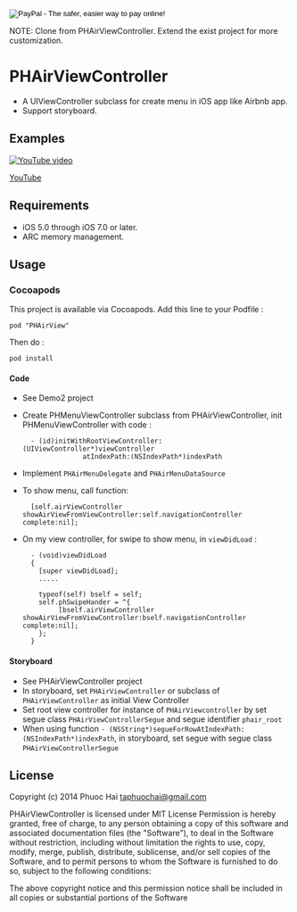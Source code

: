 <form action="https://www.paypal.com/cgi-bin/webscr" method="post" target="_top">
<input type="hidden" name="cmd" value="_s-xclick">
<input type="hidden" name="hosted_button_id" value="9FKDL375YJK4G">
<input type="image" src="https://www.paypalobjects.com/en_US/i/btn/btn_donateCC_LG.gif" border="0" name="submit" alt="PayPal - The safer, easier way to pay online!">
<img alt="" border="0" src="https://www.paypalobjects.com/en_US/i/scr/pixel.gif" width="1" height="1">
</form>

NOTE: Clone from PHAirViewController. Extend the exist project for more customization.

# PHAirViewController

* A UIViewController subclass for create menu in iOS app like Airbnb app.
* Support storyboard.

## Examples

[![YouTube video](http://img.youtube.com/vi/JDL7HxkFFic/hqdefault.jpg)](http://www.youtube.com/watch?v=JDL7HxkFFic)

[YouTube](http://www.youtube.com/watch?v=JDL7HxkFFic)

## Requirements

* iOS 5.0 through iOS 7.0 or later.
* ARC memory management.

## Usage
 
### Cocoapods

This project is available via Cocoapods. Add this line to your Podfile :
```
pod "PHAirView"
```
Then do :
```
pod install
```

#### Code
* See Demo2 project
* Create PHMenuViewController subclass from PHAirViewController, init PHMenuViewController with code :

        - (id)initWithRootViewController:(UIViewController*)viewController
                     atIndexPath:(NSIndexPath*)indexPath
* Implement `PHAirMenuDelegate` and `PHAirMenuDataSource`       
* To show menu, call function:

        [self.airViewController showAirViewFromViewController:self.navigationController complete:nil];               
        
* On my view controller, for swipe to show menu, in `viewDidLoad` :

        - (void)viewDidLoad
        {
          [super viewDidLoad];
          .....
    
          typeof(self) bself = self;
          self.phSwipeHander = ^{
               [bself.airViewController showAirViewFromViewController:bself.navigationController complete:nil];
          };
        }     

#### Storyboard
* See PHAirViewController project
* In storyboard, set `PHAirViewController` or subclass of `PHAirViewController` as initial View Controller
* Set root view controller for instance of `PHAirViewcontroller` by set segue class `PHAirViewControllerSegue` and segue identifier `phair_root`
* When using function `- (NSString*)segueForRowAtIndexPath:(NSIndexPath*)indexPath`, in storyboard, set segue with segue class `PHAirViewControllerSegue`


## License

Copyright (c) 2014 Phuoc Hai <taphuochai@gmail.com>

PHAirViewController is licensed under MIT License Permission is hereby granted, free of charge, to any person obtaining a copy of this software and associated documentation files (the "Software"), to deal in the Software without restriction, including without limitation the rights to use, copy, modify, merge, publish, distribute, sublicense, and/or sell copies of the Software, and to permit persons to whom the Software is furnished to do so, subject to the following conditions:

The above copyright notice and this permission notice shall be included in all copies or substantial portions of the Software
